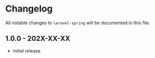 # Changelog

All notable changes to `laravel-spring` will be documented in this file.

## 1.0.0 - 202X-XX-XX

- initial release
